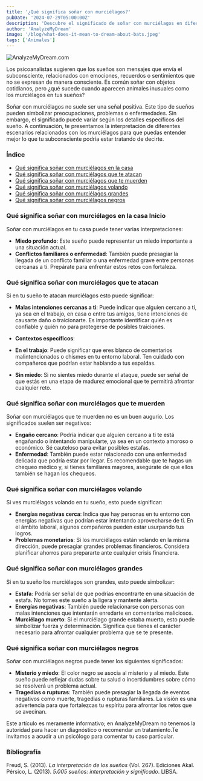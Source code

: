 ```yaml
---
title: '¿Qué significa soñar con murciélagos?'
pubDate: '2024-07-29T05:00:00Z'
description: 'Descubre el significado de soñar con murciélagos en diferentes contextos, desde ataques hasta murciélagos negros. Comprende lo que tu subconsciente quiere comunicarte a través de estos sueños.'
author: 'AnalyzeMyDream'
image: '/blog/what-does-it-mean-to-dream-about-bats.jpeg'
tags: ['Animales']
---
```


![AnalyzeMyDream.com](/blog/what-does-it-mean-to-dream-about-bats.jpeg)

Los psicoanalistas sugieren que los sueños son mensajes que envía el subconsciente, relacionados con emociones, recuerdos o sentimientos que no se expresan de manera consciente. Es común soñar con objetos cotidianos, pero ¿qué sucede cuando aparecen animales inusuales como los murciélagos en tus sueños?

Soñar con murciélagos no suele ser una señal positiva. Este tipo de sueños pueden simbolizar preocupaciones, problemas o enfermedades. Sin embargo, el significado puede variar según los detalles específicos del sueño. A continuación, te presentamos la interpretación de diferentes escenarios relacionados con los murciélagos para que puedas entender mejor lo que tu subconsciente podría estar tratando de decirte.

### Índice

- [Qué significa soñar con murciélagos en la casa](#qué-significa-soñar-con-murciélagos-en-la-casa)
- [Qué significa soñar con murciélagos que te atacan](#qué-significa-soñar-con-murciélagos-que-te-atacan)
- [Qué significa soñar con murciélagos que te muerden](#qué-significa-soñar-con-murciélagos-que-te-muerden)
- [Qué significa soñar con murciélagos volando](#qué-significa-soñar-con-murciélagos-volando)
- [Qué significa soñar con murciélagos grandes](#qué-significa-soñar-con-murciélagos-grandes)
- [Qué significa soñar con murciélagos negros](#qué-significa-soñar-con-murciélagos-negros)


### Qué significa soñar con murciélagos en la casa Inicio

Soñar con murciélagos en tu casa puede tener varias interpretaciones:

- **Miedo profundo**: Este sueño puede representar un miedo importante a una situación actual. 
- **Conflictos familiares o enfermedad**: También puede presagiar la llegada de un conflicto familiar o una enfermedad grave entre personas cercanas a ti. Prepárate para enfrentar estos retos con fortaleza.

### Qué significa soñar con murciélagos que te atacan

Si en tu sueño te atacan murciélagos esto puede significar:

- **Malas intenciones cercanas a ti**: Puede indicar que alguien cercano a ti, ya sea en el trabajo, en casa o entre tus amigos, tiene intenciones de causarte daño o traicionarte. Es importante identificar quién es confiable y quién no para protegerse de posibles traiciones. 

- **Contextos específicos**:
- **En el trabajo**: Puede significar que eres blanco de comentarios malintencionados o chismes en tu entorno laboral. Ten cuidado con compañeros que podrían estar hablando a tus espaldas.
- **Sin miedo**: Si no sientes miedo durante el ataque, puede ser señal de que estás en una etapa de madurez emocional que te permitirá afrontar cualquier reto.

### Qué significa soñar con murciélagos que te muerden

Soñar con murciélagos que te muerden no es un buen augurio. Los significados suelen ser negativos:

- **Engaño cercano**: Podría indicar que alguien cercano a ti te está engañando o intentando manipularte, ya sea en un contexto amoroso o económico. Sé cauteloso para evitar posibles estafas.
- **Enfermedad**: También puede estar relacionado con una enfermedad delicada que podría estar por llegar. Es recomendable que te hagas un chequeo médico y, si tienes familiares mayores, asegúrate de que ellos también se hagan los chequeos.

### Qué significa soñar con murciélagos volando

Si ves murciélagos volando en tu sueño, esto puede significar:

- **Energías negativas cerca**: Indica que hay personas en tu entorno con energías negativas que podrían estar intentando aprovecharse de ti. En el ámbito laboral, algunos compañeros pueden estar usurpando tus logros.
- **Problemas monetarios**: Si los murciélagos están volando en la misma dirección, puede presagiar grandes problemas financieros. Considera planificar ahorros para prepararte ante cualquier crisis financiera.

### Qué significa soñar con murciélagos grandes

Si en tu sueño los murciélagos son grandes, esto puede simbolizar:

- **Estafa**: Podría ser señal de que podrías encontrarte en una situación de estafa. No tomes este sueño a la ligera y mantente alerta.
- **Energías negativas**: También puede relacionarse con personas con malas intenciones que intentarán enredarte en comentarios maliciosos.
- **Murciélago muerto**: Si el murciélago grande estaba muerto, esto puede simbolizar fuerza y ​​determinación. Significa que tienes el carácter necesario para afrontar cualquier problema que se te presente.

### Qué significa soñar con murciélagos negros

Soñar con murciélagos negros puede tener los siguientes significados:

- **Misterio y miedo**: El color negro se asocia al misterio y al miedo. Este sueño puede reflejar dudas sobre tu salud o incertidumbres sobre cómo se resolverá un problema actual.
- **Tragedias o rupturas**: También puede presagiar la llegada de eventos negativos como muerte, tragedias o rupturas familiares. La visión es una advertencia para que fortalezcas tu espíritu para afrontar los retos que se avecinan.

Este artículo es meramente informativo; en AnalyzeMyDream no tenemos la autoridad para hacer un diagnóstico o recomendar un tratamiento.Te invitamos a acudir a un psicólogo para comentar tu caso particular.

### Bibliografía

Freud, S. (2013). *La interpretación de los sueños* (Vol. 267). Ediciones Akal. 
Pérsico, L. (2013). *5.005 sueños: interpretación y significado*. LIBSA.
